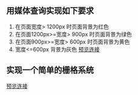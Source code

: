 ##  用媒体查询实现如下要求

1. 在页面宽度> 1200px 时页面背景为红色 
2. 在页面1200px>=宽度> 900px  时页面背景为绿色
3. 在页面900px>=宽度> 600px  时页面背景为黄色
4. 宽度<=600px 背景为灰色
[预览连接](http://js.jirengu.com/zepih/1/edit)
 ## 实现一个简单的栅格系统
[预览连接](http://js.jirengu.com/xazic/1/edit)
